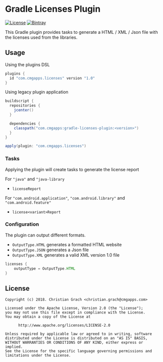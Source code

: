 # Gradle Licenses Plugin

[![License](https://img.shields.io/badge/license-Apache%202.0-brightgreen.svg)](http://www.apache.org/licenses/LICENSE-2.0)
[![Bintray](https://img.shields.io/bintray/v/chrimaeon/maven/com.cmgapps:gradle-licenses-plugin.svg)](https://bintray.com/chrimaeon/maven/com.cmgapps:gradle-licenses-plugin)

This Gradle plugin provides tasks to generate a HTML / XML / Json file with the licenses used from the libraries.

## Usage

Using the plugins DSL

```groovy
plugins {
  id "com.cmgapps.licenses" version "1.0"
}
```

Using legacy plugin application 
```groovy
buildscript {
  repositories {
    jcenter()
  }

  dependencies {
    classpath("com.cmgapps:gradle-licenses-plugin:<version>")
  }
}

apply(plugin: "com.cmgapps.licenses")
```
### Tasks

Applying the plugin will create tasks to generate the license report

For `"java"` and `"java-library`
*  `licenseReport`

For `"com.android.application"`, `"com.android.library"` and `"com.android.feature"`
* `license<variant>Report`

### Configuration

The plugin can output different formats.

* `OutputType.HTML`
    generates a formatted HTML website
* `OutputType.JSON`
    generates a Json file
* `OutputType.XML`
    generates a valid XML version 1.0 file

```groovy
licenses {
    outputType = OutputType.HTML
}
```

## License

```text
Copyright (c) 2018. Christian Grach <christian.grach@cmgapps.com>

Licensed under the Apache License, Version 2.0 (the "License");
you may not use this file except in compliance with the License.
You may obtain a copy of the License at

      http://www.apache.org/licenses/LICENSE-2.0

Unless required by applicable law or agreed to in writing, software
distributed under the License is distributed on an "AS IS" BASIS,
WITHOUT WARRANTIES OR CONDITIONS OF ANY KIND, either express or implied.
See the License for the specific language governing permissions and
limitations under the License.
```

